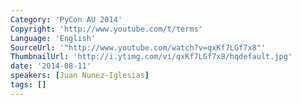 ```yaml
---
Category: 'PyCon AU 2014'
Copyright: 'http://www.youtube.com/t/terms'
Language: 'English'
SourceUrl: '"http://www.youtube.com/watch?v=qxKf7LGf7x8"'
ThumbnailUrl: 'http://i.ytimg.com/vi/qxKf7LGf7x8/hqdefault.jpg'
date: '2014-08-11'
speakers: [Juan Nunez-Iglesias]
tags: []
---
```


